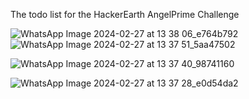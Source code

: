 The todo list for the HackerEarth AngelPrime Challenge 

![WhatsApp Image 2024-02-27 at 13 38 06_e764b792](https://github.com/Prapttiii/Contact-Form-With-Captcha-/assets/135734478/59353ad5-9825-4180-b18c-a31946dc22d8)
![WhatsApp Image 2024-02-27 at 13 37 51_5aa47502](https://github.com/Prapttiii/Contact-Form-With-Captcha-/assets/135734478/21f767df-dd47-48a0-8242-e09e0bf46fe6)

![WhatsApp Image 2024-02-27 at 13 37 40_98741160](https://github.com/Prapttiii/Contact-Form-With-Captcha-/assets/135734478/dd8b024d-9a98-4608-a344-8cd3174a2d3c) 

![WhatsApp Image 2024-02-27 at 13 37 28_e0d54da2](https://github.com/Prapttiii/Contact-Form-With-Captcha-/assets/135734478/ec41dede-26f1-48f3-b7f8-06bf294a932a)
